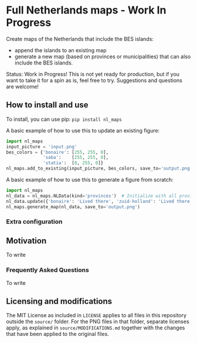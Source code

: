 # Full Netherlands maps - Work In Progress
Create maps of the Netherlands that include the BES islands:
- append the islands to an existing map
- generate a new map (based on provinces or municipalities) that can also include the BES islands.

Status: Work in Progress! This is not yet ready for production, but if you want to take it for a spin as is, feel free
to try. Suggestions and questions are welcome!

## How to install and use
To install, you can use pip:
`pip install nl_maps`

A basic example of how to use this to update an existing figure:
```python
import nl_maps
input_picture = 'input.png'
bes_colors = {'bonaire': [255, 255, 0],
              'saba':    [255, 255, 0],
              'statia':  [0, 255, 0]}
nl_maps.add_to_existing(input_picture, bes_colors, save_to='output.png')
```
A basic example of how to use this to generate a figure from scratch:
```python
import nl_maps
nl_data = nl_maps.NLData(kind='provinces')  # Initialize with all provinces and BES islands set to 'N/A' and gray color
nl_data.update({'bonaire': 'Lived there', 'zuid-holland': 'Lived there', 'utrecht': 'Semi-lived there'})  
nl_maps.generate_map(nl_data, save_to='output.png')
```

### Extra configuration


## Motivation
To write

### Frequently Asked Questions
To write

## Licensing and modifications
The MIT License as included in `LICENSE` applies to all files in this repository outside the `source/` folder. For the
PNG files in that folder, separate licenses apply, as explained in `source/MODIFICATIONS.md` together with the changes
that have been applied to the original files.
